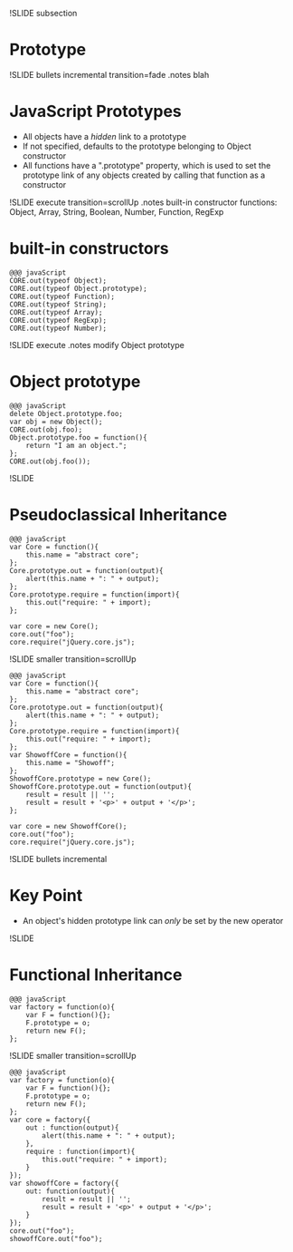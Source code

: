 !SLIDE subsection

# Prototype #

!SLIDE bullets incremental transition=fade
.notes blah

# JavaScript Prototypes #

* All objects have a _hidden_ link to a prototype
* If not specified, defaults to the prototype belonging to Object constructor
* All functions have a ".prototype" property, which is used to set the prototype link of any objects
created by calling that function as a constructor

!SLIDE execute transition=scrollUp
.notes built-in constructor functions: Object, Array, String, Boolean, Number, Function, RegExp

# built-in constructors #

    @@@ javaScript
    CORE.out(typeof Object);
    CORE.out(typeof Object.prototype);
    CORE.out(typeof Function);
    CORE.out(typeof String);
    CORE.out(typeof Array);
    CORE.out(typeof RegExp);
    CORE.out(typeof Number);

!SLIDE execute
.notes modify Object prototype

# Object prototype #

    @@@ javaScript
    delete Object.prototype.foo;
    var obj = new Object();
    CORE.out(obj.foo);
    Object.prototype.foo = function(){
        return "I am an object.";
    };
    CORE.out(obj.foo());

!SLIDE

# Pseudoclassical Inheritance #

    @@@ javaScript
    var Core = function(){
        this.name = "abstract core";
    };
    Core.prototype.out = function(output){
        alert(this.name + ": " + output);
    };
    Core.prototype.require = function(import){
        this.out("require: " + import);
    };

    var core = new Core();
    core.out("foo");
    core.require("jQuery.core.js");

!SLIDE smaller transition=scrollUp

    @@@ javaScript
    var Core = function(){
        this.name = "abstract core";
    };
    Core.prototype.out = function(output){
        alert(this.name + ": " + output);
    };
    Core.prototype.require = function(import){
        this.out("require: " + import);
    };
    var ShowoffCore = function(){
        this.name = "Showoff";
    };
    ShowoffCore.prototype = new Core();
    ShowoffCore.prototype.out = function(output){
        result = result || '';
        result = result + '<p>' + output + '</p>';
    };

    var core = new ShowoffCore();
    core.out("foo");
    core.require("jQuery.core.js");

!SLIDE bullets incremental

# Key Point #

* An object's hidden prototype link can *only* be set by the new operator

!SLIDE

# Functional Inheritance #

    @@@ javaScript
    var factory = function(o){
        var F = function(){};
        F.prototype = o;
        return new F();
    };

!SLIDE smaller transition=scrollUp

    @@@ javaScript
    var factory = function(o){
        var F = function(){};
        F.prototype = o;
        return new F();
    };
    var core = factory({
        out : function(output){
            alert(this.name + ": " + output);
        },
        require : function(import){
            this.out("require: " + import);
        }
    });
    var showoffCore = factory({
        out: function(output){
            result = result || '';
            result = result + '<p>' + output + '</p>';
        }
    });
    core.out("foo");
    showoffCore.out("foo");


